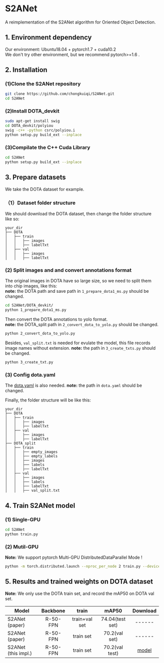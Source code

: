 # S2ANet

A reimplementation of the S2ANet algorithm for Oriented Object Detection.

## 1. Environment dependency  

Our environment:  Ubuntu18.04 + pytorch1.7 + cuda10.2  
We don't try other environment, but we  recommend pytorch>=1.6 .

## 2. Installation

### (1)Clone the S2ANet repository

```bash
git clone https://github.com/chongkuiqi/S2ANet.git   
cd S2ANet  
```  

### (2)Install DOTA_devkit  

```bash
sudo apt-get install swig  
cd DOTA_devkit/polyiou  
swig -c++ -python csrc/polyiou.i  
python setup.py build_ext --inplace  
```

### (3)Compilate the C++ Cuda Library

```bash
cd S2ANet
python setup.py build_ext --inplace
```

## 3. Prepare datasets  

We take the DOTA dataset for example.

### （1）Dataset folder structure

We should download the DOTA dataset, then change the folder structure like so:  

```
your_dir
├── DOTA
│   ├── train
│   │   ├── images
│   │   ├── labelTxt
│   ├── val
│   │   ├── images
│   │   ├── labelTxt
```

### (2) Split images and and convert annotations format  

The original images in DOTA have so large size, so we need to split them into chip images, like this:  
**note:** the DOTA path and save path in `1_prepare_dota1_ms.py` should be changed.  

```bash
cd S2ANet/DOTA_devkit/
python 1_prepare_dota1_ms.py
```

Then convert the DOTA annotations to yolo format.  
**note:** the DOTA_split path in `2_convert_dota_to_yolo.py` should be changed.

```bash
python 2_convert_dota_to_yolo.py
```

Besides, `val_split.txt` is needed for evulate the model, this file records image names without extension.
**note:** the path in `3_create_txts.py` should be changed.

```bash
python 3_create_txt.py
```

### (3) Config dota.yaml  

The [dota.yaml](data/dota.yaml) is also needed.
**note:** the path in `dota.yaml` should be changed.

Finally, the folder structure will be like this:

```
your_dir
├── DOTA
│   ├── train
│   │   ├── images
│   │   ├── labelTxt
│   ├── val
│   │   ├── images
│   │   ├── labelTxt
├── DOTA_split
│   ├── train
│   │   ├── empty_images
│   │   ├── empty_labels
│   │   ├── images
│   │   ├── labels
│   │   ├── labelTxt
│   ├── val
│   │   ├── images
│   │   ├── labels
│   │   ├── labelTxt
│   │   ├── val_split.txt
```

## 4. Train S2ANet model  

### (1) Single-GPU

```bash
cd S2ANet
python train.py
```

### (2) Mutil-GPU

**Note:** We support pytorch Multi-GPU DistributedDataParallel Mode !  

```bash
python -m torch.distributed.launch --nproc_per_node 2 train.py --device 0,1
```

## 5. Results and trained weights on DOTA dataset  

**Note:** We only use the DOTA train set, and record the mAP50 on DOTA val set.  

| Model               | Backbone |      train    |      mAP50     | Download |
| ------------------- | :------: | :-----------: | :------------: | :-----:  |
| S2ANet (paper)      | R-50-FPN | train+val set | 74.04(test set) | ------   |
| S2ANet (paper)      | R-50-FPN | train set     | 70.2(val set)  | ------   |
| S2ANet (this impl.) | R-50-FPN | train set     | 70.2(val test) | [model](https://drive.google.com/file/d/1Vb50k5zp_WyC-u5lwtN11xzgwOwhQLS_/view?usp=sharing) |
